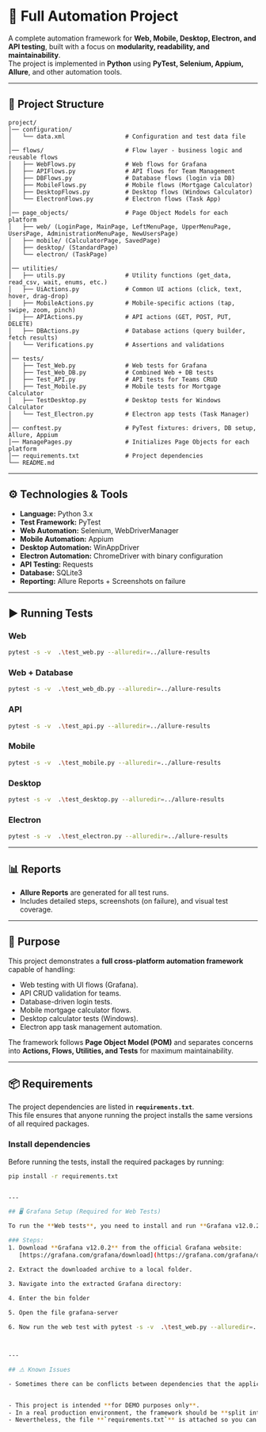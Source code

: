 # 🚀 Full Automation Project

A complete automation framework for **Web, Mobile, Desktop, Electron, and API testing**, built with a focus on **modularity, readability, and maintainability**.  
The project is implemented in **Python** using **PyTest, Selenium, Appium, Allure**, and other automation tools.  

---

## 📂 Project Structure

```
project/
│── configuration/
│   └── data.xml                 # Configuration and test data file
│
│── flows/                       # Flow layer - business logic and reusable flows
│   ├── WebFlows.py              # Web flows for Grafana
│   ├── APIFlows.py              # API flows for Team Management
│   ├── DBFlows.py               # Database flows (login via DB)
│   ├── MobileFlows.py           # Mobile flows (Mortgage Calculator)
│   ├── DesktopFlows.py          # Desktop flows (Windows Calculator)
│   └── ElectronFlows.py         # Electron flows (Task App)
│
│── page_objects/                # Page Object Models for each platform
│   ├── web/ (LoginPage, MainPage, LeftMenuPage, UpperMenuPage, UsersPage, AdministrationMenuPage, NewUsersPage)
│   ├── mobile/ (CalculatorPage, SavedPage)
│   ├── desktop/ (StandardPage)
│   └── electron/ (TaskPage)
│
│── utilities/
│   ├── utils.py                 # Utility functions (get_data, read_csv, wait, enums, etc.)
│   ├── UiActions.py             # Common UI actions (click, text, hover, drag-drop)
│   ├── MobileActions.py         # Mobile-specific actions (tap, swipe, zoom, pinch)
│   ├── APIActions.py            # API actions (GET, POST, PUT, DELETE)
│   ├── DBActions.py             # Database actions (query builder, fetch results)
│   └── Verifications.py         # Assertions and validations
│
│── tests/
│   ├── Test_Web.py              # Web tests for Grafana
│   ├── Test_Web_DB.py           # Combined Web + DB tests
│   ├── Test_API.py              # API tests for Teams CRUD
│   ├── Test_Mobile.py           # Mobile tests for Mortgage Calculator
│   ├── TestDesktop.py           # Desktop tests for Windows Calculator
│   └── Test_Electron.py         # Electron app tests (Task Manager)
│
│── conftest.py                  # PyTest fixtures: drivers, DB setup, Allure, Appium
│── ManagePages.py               # Initializes Page Objects for each platform
│── requirements.txt             # Project dependencies
└── README.md
```

---

## ⚙️ Technologies & Tools
- **Language:** Python 3.x  
- **Test Framework:** PyTest  
- **Web Automation:** Selenium, WebDriverManager  
- **Mobile Automation:** Appium  
- **Desktop Automation:** WinAppDriver  
- **Electron Automation:** ChromeDriver with binary configuration  
- **API Testing:** Requests  
- **Database:** SQLite3  
- **Reporting:** Allure Reports + Screenshots on failure  

---

## ▶️ Running Tests

### Web
```bash
pytest -s -v  .\test_web.py --alluredir=../allure-results
```

### Web + Database
```bash
pytest -s -v  .\test_web_db.py --alluredir=../allure-results
```

### API
```bash
pytest -s -v  .\test_api.py --alluredir=../allure-results
```

### Mobile
```bash
pytest -s -v  .\test_mobile.py --alluredir=../allure-results
```

### Desktop
```bash
pytest -s -v  .\test_desktop.py --alluredir=../allure-results
```

### Electron
```bash
pytest -s -v  .\test_electron.py --alluredir=../allure-results
```

---

## 📊 Reports
- **Allure Reports** are generated for all test runs.  
- Includes detailed steps, screenshots (on failure), and visual test coverage.  

---

## 🎯 Purpose
This project demonstrates a **full cross-platform automation framework** capable of handling:  
- Web testing with UI flows (Grafana).  
- API CRUD validation for teams.  
- Database-driven login tests.  
- Mobile mortgage calculator flows.  
- Desktop calculator tests (Windows).  
- Electron app task management automation.  

The framework follows **Page Object Model (POM)** and separates concerns into **Actions, Flows, Utilities, and Tests** for maximum maintainability.  


---

## 📦 Requirements

The project dependencies are listed in **`requirements.txt`**.  
This file ensures that anyone running the project installs the same versions of all required packages.

### Install dependencies

Before running the tests, install the required packages by running:

```bash
pip install -r requirements.txt


---

## 🖥️ Grafana Setup (Required for Web Tests)

To run the **Web tests**, you need to install and run **Grafana v12.0.2** locally.

### Steps:
1. Download **Grafana v12.0.2** from the official Grafana website:  
   [https://grafana.com/grafana/download](https://grafana.com/grafana/download)

2. Extract the downloaded archive to a local folder.

3. Navigate into the extracted Grafana directory:
  
4. Enter the bin folder

5. Open the file grafana-server

6. Now run the web test with pytest -s -v  .\test_web.py --alluredir=../allure-results



---

## ⚠️ Known Issues

- Sometimes there can be conflicts between dependencies that the applications are using.


- This project is intended **for DEMO purposes only**.  
- In a real production environment, the framework should be **split into separate projects** (Web, API, Mobile, Desktop, Electron, DB) for better scalability and maintainability.  
- Nevertheless, the file **`requirements.txt`** is attached so you can install the exact same library versions and extensions to reproduce the environment on your own system and run the entire test suite consistently.



